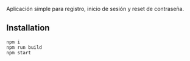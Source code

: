 Aplicación simple para registro, inicio de sesión y reset de contraseña.

## Installation

```
npm i
npm run build
npm start
```